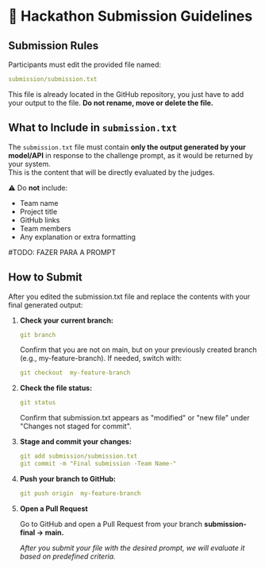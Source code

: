 # 📢 Hackathon Submission Guidelines
## **Submission Rules**

Participants must edit the provided file named:
```yaml
submission/submission.txt
```

This file is already located in the GitHub repository, you just have to add your output to the file. 
**Do not rename, move or delete the file.**

## **What to Include in `submission.txt`**

The `submission.txt` file must contain **only the output generated by your model/API** in response to the challenge prompt, as it would be returned by your system.  
This is the content that will be directly evaluated by the judges.

⚠️ Do **not** include:
- Team name
- Project title
- GitHub links
- Team members
- Any explanation or extra formatting

#TODO: FAZER PARA A PROMPT

##  **How to Submit**

After you edited the submission.txt file and replace the contents with your final generated output:

1. **Check your current branch:**
   ```yaml
   git branch
   ```
   Confirm that you are not on main, but on your previously created branch
   (e.g.,  my-feature-branch). If needed, switch with: 
      ```yaml
      git checkout  my-feature-branch
      ```
2. **Check the file status:**
   ```yaml
   git status
   ```
   Confirm that submission.txt appears as "modified" or "new file" under "Changes not staged for commit".

3. **Stage and commit your changes:**
   ```yaml
   git add submission/submission.txt
   git commit -m "Final submission -Team Name-"
   ```
4. **Push your branch to GitHub:**
   ```yaml
   git push origin  my-feature-branch
   ```

5. **Open a Pull Request**

   Go to GitHub and open a Pull Request from your branch **submission-final → main.**

   _After you submit your file with the desired prompt, we will evaluate it based on predefined criteria._


